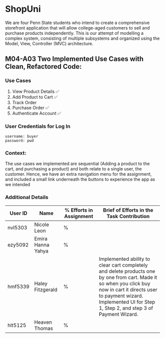 # ShopUni

We are four Penn State students who intend to create a comprehensive storefront application that will allow college-aged customers to sell and purchase products independently. This is our attempt of modelling a complex system, consisting of multiple subsystems and organized using the Model, View, Controller (MVC) architecture.


## M04-A03 Two Implemented Use Cases with Clean, Refactored Code: 

### Use Cases
  1. View Product Details ✅
  2. Add Product to Cart ✅
  3. Track Order
  4. Purchase Order ✅
  5. Authenticate Account ✅

### User Credentials for Log In
    username: buyer
    password: pwd


### Context:

The use cases we implemented are sequential (Adding a product to the cart, and purchasing a product) and both relate to a single user, the customer. Hence, we have an extra navigation menu for the assignment, and included a small link underneath the buttons to experience the app as we intended


### Additional Details

| User ID | Name              | % Efforts in Assignment | Brief of Efforts in the Task Contribution                                                                                                                                                                                            |
|---------|-------------------|-------------------------|--------------------------------------------------------------------------------------------------------------------------------------------------------------------------------------------------------------------------------------|
| nvl5303 | Nicole Leon       | %                       |                                                                                                                                                                                                                                      |
| ezy5092 | Emira Hanna Yahya | %                       |                                                                                                                                                                                                                                      |
| hmf5339 | Haley Fitzgerald  | %                       | Implemented ability to clear cart completely and delete products one by one from cart. Made it so when you click buy now in cart it directs user to payment wizard. Implemented UI for Step 1, Step 2, and step 3 of Payment Wizard. |
| hlt5125 | Heaven Thomas     | %                       |

